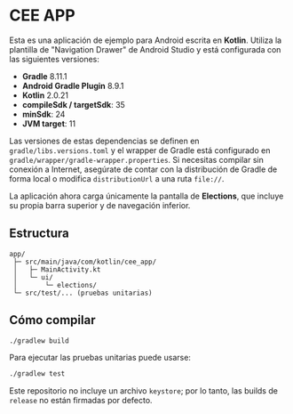 # CEE APP

Esta es una aplicación de ejemplo para Android escrita en **Kotlin**. Utiliza la plantilla de "Navigation Drawer" de Android Studio y está configurada con las siguientes versiones:

- **Gradle** 8.11.1
- **Android Gradle Plugin** 8.9.1
- **Kotlin** 2.0.21
- **compileSdk / targetSdk**: 35
- **minSdk**: 24
- **JVM target**: 11

Las versiones de estas dependencias se definen en
`gradle/libs.versions.toml` y el wrapper de Gradle está configurado en
`gradle/wrapper/gradle-wrapper.properties`. Si necesitas compilar sin
conexión a Internet, asegúrate de contar con la distribución de Gradle
de forma local o modifica `distributionUrl` a una ruta `file://`.

La aplicación ahora carga únicamente la pantalla de **Elections**, que incluye su propia barra superior y de navegación inferior.

## Estructura

```
app/
 ├─ src/main/java/com/kotlin/cee_app/
 │   ├─ MainActivity.kt
 │   └─ ui/
 │       └─ elections/
 └─ src/test/... (pruebas unitarias)
```

## Cómo compilar

```bash
./gradlew build
```

Para ejecutar las pruebas unitarias puede usarse:

```bash
./gradlew test
```

Este repositorio no incluye un archivo `keystore`; por lo tanto, las builds de `release` no están firmadas por defecto.
